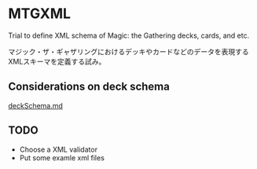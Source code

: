 # MTGXML

Trial to define XML schema of Magic: the Gathering decks, cards, and etc.

マジック・ザ・ギャザリングにおけるデッキやカードなどのデータを表現するXMLスキーマを定義する試み。


## Considerations on deck schema

[deckSchema.md](deckSchema.md)

## TODO

- Choose a XML validator
- Put some examle xml files
